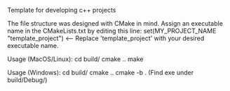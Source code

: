 Template for developing c++ projects 

The file structure was designed with CMake in mind.
Assign an executable name in the CMakeLists.txt by editing this line:
  set(MY_PROJECT_NAME "template_project") <-- Replace 'template_project' with your desired executable name.

Usage (MacOS/Linux):
cd build/
cmake ..
make

Usage (Windows):
cd build/
cmake ..
cmake -b .
(Find exe under build/Debug/)
